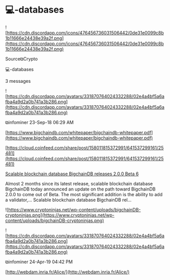 # 💻-databases

![https://cdn.discordapp.com/icons/476456736031506442/0de31e0099c8b1b11666e24438e39a2f.png](https://cdn.discordapp.com/icons/476456736031506442/0de31e0099c8b1b11666e24438e39a2f.png)

Source⧉Crypto

💻-databases

3 messages

![https://cdn.discordapp.com/avatars/331870764024332288/02e4a4bf5a6afba4a9d2a0b741a3b286.png](https://cdn.discordapp.com/avatars/331870764024332288/02e4a4bf5a6afba4a9d2a0b741a3b286.png)

⧉infominer 23-Sep-18 06:29 AM

[https://www.bigchaindb.com/whitepaper/bigchaindb-whitepaper.pdf](https://www.bigchaindb.com/whitepaper/bigchaindb-whitepaper.pdf)

[https://cloud.coinfeed.com/share/post/158011815372991/641537299161/25481](https://cloud.coinfeed.com/share/post/158011815372991/641537299161/25481)

[Scalable blockchain database BigchainDB releases 2.0.0 Beta 6](https://cloud.coinfeed.com/share/post/158011815372991/641537299161/25481)

Almost 2 months since its latest release, scalable blockchain database BigchainDB today announced an update on the path toward BigchainDB 2.0.0 to come out of Beta. The most significant addition is the ability to add a validator,... Scalable blockchain database BigchainDB rel...

![https://www.cryptoninjas.net/wp-content/uploads/bigchainDB-cryptoninjas.png](https://www.cryptoninjas.net/wp-content/uploads/bigchainDB-cryptoninjas.png)

![https://cdn.discordapp.com/avatars/331870764024332288/02e4a4bf5a6afba4a9d2a0b741a3b286.png](https://cdn.discordapp.com/avatars/331870764024332288/02e4a4bf5a6afba4a9d2a0b741a3b286.png)

⧉infominer 24-Apr-19 04:42 PM

[http://webdam.inria.fr/Alice/](http://webdam.inria.fr/Alice/)